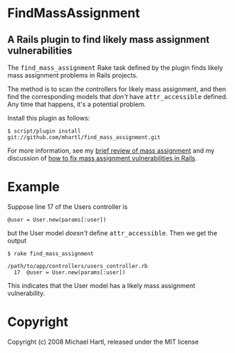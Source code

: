 # FindMassAssignment

## A Rails plugin to find likely mass assignment vulnerabilities

The <tt>find\_mass\_assignment</tt> Rake task defined by the plugin finds likely mass assignment problems in Rails projects.

The method is to scan the controllers for likely mass assignment, and then find the corresponding models that *don't* have <tt>attr\_accessible</tt> defined.  Any time that happens, it's a potential problem.

Install this plugin as follows:

    $ script/plugin install git://github.com/mhartl/find_mass_assignment.git

For more information, see my [brief review of mass assignment](http://blog.insoshi.com/2008/09/21/mass-assignment-in-rails-applications/) and my discussion of [how to fix mass assignment vulnerabilities in Rails](http://blog.insoshi.com/2008/09/21/finding-and-fixing-mass-assignment-problems-in-rails-applications/).

# Example

Suppose line 17 of the Users controller is

    @user = User.new(params[:user])

but the User model *doesn't* define <tt>attr_accessible</tt>.  Then we get the output

    $ rake find_mass_assignment

    /path/to/app/controllers/users_controller.rb
      17  @user = User.new(params[:user])

This indicates that the User model has a likely mass assignment vulnerability.

# Copyright

Copyright (c) 2008 Michael Hartl, released under the MIT license
